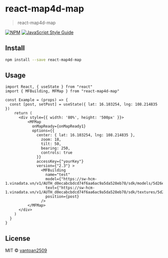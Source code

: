 # react-map4d-map

> react-map4d-map

[![NPM](https://img.shields.io/npm/v/react-map4d-map.svg)](https://www.npmjs.com/package/react-map4d-map) [![JavaScript Style Guide](https://img.shields.io/badge/code_style-standard-brightgreen.svg)](https://standardjs.com)

## Install

```bash
npm install --save react-map4d-map
```

## Usage

```tsx
import React, { useState } from "react"
import { MFBuilding, MFMap } from "react-map4d-map"

const Example = (props) => {
  const [post, setPost] = useState({ lat: 16.103254, lng: 108.214835 })
    return (
      <div style={{ width: '80%', height: '500px' }}>
          <MFMap
            onMapReady={onMapReady1}
            options={{
              center: { lat: 16.103254, lng: 108.214835 },
                zoom: 18,
                tilt: 50,
                bearing: 250,
                controls: true
              }}
              accessKey={"yourKey"}
              version={"2.3"} >
                <MFBuilding
                  name="test"
                  model={"https://sw-hcm-1.vinadata.vn/v1/AUTH_d0ecabcbdcd74f6aa6ac9a5da528eb78/sdk/models/5d26e774bb542caaf439e605.obj"}
                  text={"https://sw-hcm-1.vinadata.vn/v1/AUTH_d0ecabcbdcd74f6aa6ac9a5da528eb78/sdk/textures/5d26e775bb542caaf439e607.png"}
                  position={post}
                />
          </MFMap>
      </div>
    )
  }
}
```

## License

MIT © [vantoan2509](https://github.com/vantoan2509)
